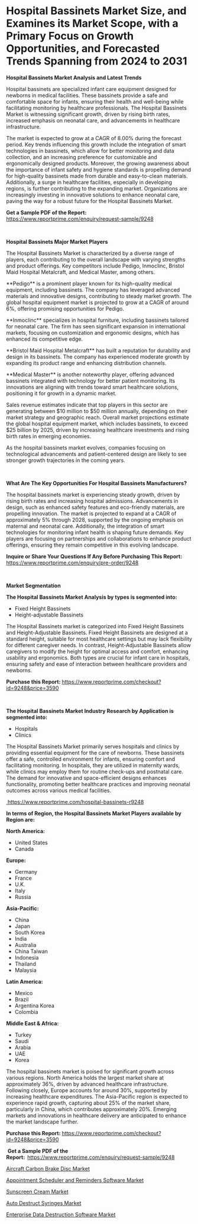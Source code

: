 <p><h1>Hospital Bassinets Market Size, and Examines its Market Scope, with a Primary Focus on Growth Opportunities, and Forecasted Trends Spanning from 2024 to 2031</h1></p><p><strong>Hospital Bassinets Market Analysis and Latest Trends</strong></p>
<p><p>Hospital bassinets are specialized infant care equipment designed for newborns in medical facilities. These bassinets provide a safe and comfortable space for infants, ensuring their health and well-being while facilitating monitoring by healthcare professionals. The Hospital Bassinets Market is witnessing significant growth, driven by rising birth rates, increased emphasis on neonatal care, and advancements in healthcare infrastructure.</p><p>The market is expected to grow at a CAGR of 8.00% during the forecast period. Key trends influencing this growth include the integration of smart technologies in bassinets, which allow for better monitoring and data collection, and an increasing preference for customizable and ergonomically designed products. Moreover, the growing awareness about the importance of infant safety and hygiene standards is propelling demand for high-quality bassinets made from durable and easy-to-clean materials. Additionally, a surge in healthcare facilities, especially in developing regions, is further contributing to the expanding market. Organizations are increasingly investing in innovative solutions to enhance neonatal care, paving the way for a robust future for the Hospital Bassinets Market.</p></p>
<p><strong>Get a Sample PDF of the Report:&nbsp;</strong> <a href="https://www.reportprime.com/enquiry/request-sample/9248?utm_campaign=1113&utm_medium=2&utm_source=Github&utm_content=ia&utm_term=28112024&utm_id=hospital-bassinets">https://www.reportprime.com/enquiry/request-sample/9248</a></p>
<p>&nbsp;</p>
<p><strong>Hospital Bassinets Major Market Players</strong></p>
<p><p>The Hospital Bassinets Market is characterized by a diverse range of players, each contributing to the overall landscape with varying strengths and product offerings. Key competitors include Pedigo, Inmoclinc, Bristol Maid Hospital Metalcraft, and Medical Master, among others.</p><p>**Pedigo** is a prominent player known for its high-quality medical equipment, including bassinets. The company has leveraged advanced materials and innovative designs, contributing to steady market growth. The global hospital equipment market is projected to grow at a CAGR of around 6%, offering promising opportunities for Pedigo.</p><p>**Inmoclinc** specializes in hospital furniture, including bassinets tailored for neonatal care. The firm has seen significant expansion in international markets, focusing on customization and ergonomic designs, which has enhanced its competitive edge. </p><p>**Bristol Maid Hospital Metalcraft** has built a reputation for durability and design in its bassinets. The company has experienced moderate growth by expanding its product range and enhancing distribution channels. </p><p>**Medical Master** is another noteworthy player, offering advanced bassinets integrated with technology for better patient monitoring. Its innovations are aligning with trends toward smart healthcare solutions, positioning it for growth in a dynamic market.</p><p>Sales revenue estimates indicate that top players in this sector are generating between $10 million to $50 million annually, depending on their market strategy and geographic reach. Overall market projections estimate the global hospital equipment market, which includes bassinets, to exceed $25 billion by 2025, driven by increasing healthcare investments and rising birth rates in emerging economies.</p><p>As the hospital bassinets market evolves, companies focusing on technological advancements and patient-centered design are likely to see stronger growth trajectories in the coming years.</p></p>
<p>&nbsp;</p>
<p><strong>What Are The Key Opportunities For Hospital Bassinets Manufacturers?</strong></p>
<p><p>The hospital bassinets market is experiencing steady growth, driven by rising birth rates and increasing hospital admissions. Advancements in design, such as enhanced safety features and eco-friendly materials, are propelling innovation. The market is projected to expand at a CAGR of approximately 5% through 2028, supported by the ongoing emphasis on maternal and neonatal care. Additionally, the integration of smart technologies for monitoring infant health is shaping future demands. Key players are focusing on partnerships and collaborations to enhance product offerings, ensuring they remain competitive in this evolving landscape.</p></p>
<p><strong>Inquire or Share Your Questions If Any Before Purchasing This Report:</strong> <a href="https://www.reportprime.com/enquiry/pre-order/9248?utm_campaign=1113&utm_medium=2&utm_source=Github&utm_content=ia&utm_term=28112024&utm_id=hospital-bassinets">https://www.reportprime.com/enquiry/pre-order/9248</a></p>
<p>&nbsp;</p>
<p><strong>Market Segmentation</strong></p>
<p><strong>The Hospital Bassinets Market Analysis by types is segmented into:</strong></p>
<p><ul><li>Fixed Height Bassinets</li><li>Height-adjustable Bassinets</li></ul></p>
<p><p>The Hospital Bassinets market is categorized into Fixed Height Bassinets and Height-Adjustable Bassinets. Fixed Height Bassinets are designed at a standard height, suitable for most healthcare settings but may lack flexibility for different caregiver needs. In contrast, Height-Adjustable Bassinets allow caregivers to modify the height for optimal access and comfort, enhancing usability and ergonomics. Both types are crucial for infant care in hospitals, ensuring safety and ease of interaction between healthcare providers and newborns.</p></p>
<p><strong>Purchase this Report:&nbsp;</strong><a href="https://www.reportprime.com/checkout?id=9248&price=3590&utm_campaign=1113&utm_medium=2&utm_source=Github&utm_content=ia&utm_term=28112024&utm_id=hospital-bassinets">https://www.reportprime.com/checkout?id=9248&price=3590</a></p>
<p>&nbsp;</p>
<p><strong>The Hospital Bassinets Market Industry Research by Application is segmented into:</strong></p>
<p><ul><li>Hospitals</li><li>Clinics</li></ul></p>
<p><p>The Hospital Bassinets Market primarily serves hospitals and clinics by providing essential equipment for the care of newborns. These bassinets offer a safe, controlled environment for infants, ensuring comfort and facilitating monitoring. In hospitals, they are utilized in maternity wards, while clinics may employ them for routine check-ups and postnatal care. The demand for innovative and space-efficient designs enhances functionality, promoting better healthcare practices and improving neonatal outcomes across various medical facilities.</p></p>
<p><a href="https://www.reportprime.com/hospital-bassinets-r9248?utm_campaign=1113&utm_medium=2&utm_source=Github&utm_content=ia&utm_term=28112024&utm_id=hospital-bassinets">&nbsp;https://www.reportprime.com/hospital-bassinets-r9248</a></p>
<p><strong>In terms of Region, the Hospital Bassinets Market Players available by Region are:</strong></p>
<p>
    <p> <strong> North America: </strong>
        <ul>
            <li>United States</li>
            <li>Canada</li>
        </ul>
        </p> 
    <p> <strong> Europe: </strong>
        <ul>
            <li>Germany</li>
            <li>France</li>
            <li>U.K.</li>
            <li>Italy</li>
            <li>Russia</li>
        </ul>
        </p> 
    <p> <strong> Asia-Pacific: </strong>
        <ul>
            <li>China</li>
            <li>Japan</li>
            <li>South Korea</li>
            <li>India</li>
            <li>Australia</li>
            <li>China Taiwan</li>
            <li>Indonesia</li>
            <li>Thailand</li>
            <li>Malaysia</li>
        </ul>
        </p> 
    <p> <strong> Latin America: </strong>
        <ul>
            <li>Mexico</li>
            <li>Brazil</li>
            <li>Argentina Korea</li>
            <li>Colombia</li>
        </ul>
        </p> 
    <p> <strong> Middle East & Africa: </strong>
        <ul>
            <li>Turkey</li>
            <li>Saudi</li>
            <li>Arabia</li>
            <li>UAE</li>
            <li>Korea</li>
        </ul>
    </p>
    </p>
<p><p>The hospital bassinets market is poised for significant growth across various regions. North America holds the largest market share at approximately 36%, driven by advanced healthcare infrastructure. Following closely, Europe accounts for around 30%, supported by increasing healthcare expenditures. The Asia-Pacific region is expected to experience rapid growth, capturing about 25% of the market share, particularly in China, which contributes approximately 20%. Emerging markets and innovations in healthcare delivery are anticipated to enhance the market landscape further.</p></p>
<p><strong>Purchase this Report: </strong><a href="https://www.reportprime.com/checkout?id=9248&price=3590&utm_campaign=1113&utm_medium=2&utm_source=Github&utm_content=ia&utm_term=28112024&utm_id=hospital-bassinets">https://www.reportprime.com/checkout?id=9248&price=3590</a></p>
<p>&nbsp;<strong>Get a Sample PDF of the Report:&nbsp;&nbsp;</strong><a href="https://www.reportprime.com/enquiry/request-sample/9248?utm_campaign=1113&utm_medium=2&utm_source=Github&utm_content=ia&utm_term=28112024&utm_id=hospital-bassinets">https://www.reportprime.com/enquiry/request-sample/9248</a></p>
<p><strong></strong></p>
<p><p><a href="https://www.linkedin.com/pulse/evolution-aircraft-carbon-brake-disc-market-key-shifts-6htze?utm_campaign=1113&utm_medium=2&utm_source=Github&utm_content=ia&utm_term=28112024&utm_id=hospital-bassinets">Aircraft Carbon Brake Disc Market</a></p><p><a href="https://issuu.com/reportprime-2/docs/appointment-scheduler-and-reminders_f584abd33cd77b?utm_campaign=1113&utm_medium=2&utm_source=Github&utm_content=ia&utm_term=28112024&utm_id=hospital-bassinets">Appointment Scheduler and Reminders Software Market</a></p><p><a href="https://www.linkedin.com/pulse/analyzing-global-sunscreen-cream-market-growth-prospects-future-xyooc?utm_campaign=1113&utm_medium=2&utm_source=Github&utm_content=ia&utm_term=28112024&utm_id=hospital-bassinets">Sunscreen Cream Market</a></p><p><a href="https://github.com/GenaGaines34/Market-Research-Report-List-1/blob/main/auto-destruct-syringes-market.md?utm_campaign=1113&utm_medium=2&utm_source=Github&utm_content=ia&utm_term=28112024&utm_id=hospital-bassinets">Auto Destruct Syringes Market</a></p><p><a href="https://issuu.com/reportprime-2/docs/enterprise-data-destruction-softwar_81d3e07a179a27?utm_campaign=1113&utm_medium=2&utm_source=Github&utm_content=ia&utm_term=28112024&utm_id=hospital-bassinets">Enterprise Data Destruction Software Market</a></p></p>